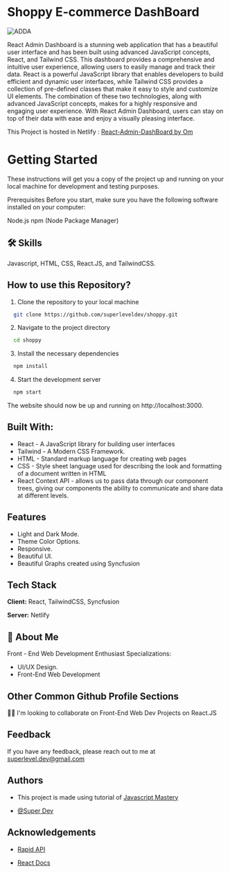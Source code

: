 
# Shoppy E-commerce DashBoard

![ADDA](https://user-images.githubusercontent.com/78680563/228942935-6b80d2a7-d4c9-4930-8c3d-07f03d0c3d26.png)

React Admin Dashboard is a stunning web application that has a beautiful user interface and has been built using advanced JavaScript concepts, React, and Tailwind CSS. This dashboard provides a comprehensive and intuitive user experience, allowing users to easily manage and track their data. React is a powerful JavaScript library that enables developers to build efficient and dynamic user interfaces, while Tailwind CSS provides a collection of pre-defined classes that make it easy to style and customize UI elements. The combination of these two technologies, along with advanced JavaScript concepts, makes for a highly responsive and engaging user experience. With React Admin Dashboard, users can stay on top of their data with ease and enjoy a visually pleasing interface.

This Project is hosted in Netlify : [React-Admin-DashBoard by Om](https://reactadmindashboardbyom.netlify.app/)

# Getting Started
These instructions will get you a copy of the project up and running on your local machine for development and testing purposes.

Prerequisites
Before you start, make sure you have the following software installed on your computer:

Node.js
npm (Node Package Manager)


## 🛠 Skills
Javascript, HTML, CSS, React.JS, and TailwindCSS.


## How to use this Repository?

1. Clone the repository to your local machine

```bash
  git clone https://github.com/superleveldev/shoppy.git

```
2. Navigate to the project directory

```bash
  cd shoppy
```
3. Install the necessary dependencies
```bash
  npm install
```

4. Start the development server
```bash
  npm start
```

The website should now be up and running on http://localhost:3000.

## Built With:

- React - A JavaScript library for building user interfaces
- Tailwind - A Modern CSS Framework.
- HTML - Standard markup language for creating web pages
- CSS - Style sheet language used for describing the look and formatting of a document written in HTML
- React Context API -  allows us to pass data through our component trees, giving our components the ability to communicate and share data at different levels.

## Features

- Light and Dark Mode.
- Theme Color Options.
- Responsive.
- Beautiful UI.
- Beautiful Graphs created using Syncfusion


## Tech Stack

**Client:** React, TailwindCSS, Syncfusion

**Server:** Netlify


## 🚀 About Me
Front - End Web Development Enthusiast
Specializations:
- UI/UX Design.
- Front-End Web Development


## Other Common Github Profile Sections

👯‍♀️ I'm looking to collaborate on Front-End Web Dev Projects on React.JS




## Feedback

If you have any feedback, please reach out to me at superlevel.dev@gmail.com


## Authors

- This project is made using tutorial of [Javascript Mastery](https://www.youtube.com/watch?v=_oO4Qi5aVZs&t=57s)

- [@Super Dev](https://github.com/superleveldev)




## Acknowledgements

 - [Rapid API](https://youtube-v31.p.rapidapi.com)

 - [React Docs](https://reactjs.org/)

